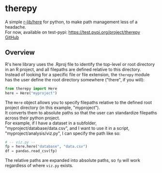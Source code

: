 # therepy
A simple [r-lib/here](https://github.com/r-lib/here) for python, to make path management less of a headache.  
For now, available on test-pypi: https://test.pypi.org/project/therepy  
[GitHub](https://github.com/hans-elliott99/therepy)  

## Overview
R's here library uses the .Rproj file to identify the top-level or root directory in an R project, and all filepaths are defined relative to this directory.  
Instead of looking for a specific file or file extension, the `therepy` module has the user define the root directory somewhere ("there", if you will):   

```python
from therepy import Here
here = Here("myproject")
```

The `Here` object allows you to specify filepaths relative to the defined root project directory (in this example, "myproject").  
It converts them to absolute paths so that the user can standardize filepaths across their python project.  
For example, if I have a dataset in a subfolder, "myproject/database/data.csv", and I want to use it in a script, "myproject/analysis/viz.py", I can specify the path like so:  

```python
# -- viz.py -- 
fp = here.here("database", "data.csv")
df = pandas.read_csv(fp)
```

The relative paths are expanded into absolute paths, so `fp` will work regardless of where `viz.py` exists.  

